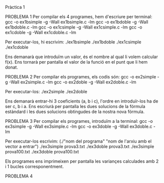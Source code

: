 Pràctica 1

PROBLEMA 1
Per compilar els 4 programes, hem d'escriure per terminal:
gcc -o ex1bsimple -g -Wall ex1bsimple.c -lm
gcc -o ex1bdoble -g -Wall ex1bdoble.c -lm
gcc -o ex1csimple -g -Wall ex1csimple.c -lm
gcc -o ex1cdoble -g -Wall ex1cdoble.c -lm

Per executar-los, hi escrivim:
./ex1bsimple
./ex1bdoble
./ex1csimple
./ex1cdoble

Ens demanarà que introduïm un valor, és el nombre al qual li volem calcular f(x).
Ens tornarà per pantalla el valor de la funció en el punt que li hem donat.


PROBLEMA 2
Per compilar els programes, els codis són:
gcc -o ex2simple -g -Wall ex2simple.c -lm
gcc -o ex2doble -g -Wall ex2doble.c -lm

Per executar-los:
./ex2simple
./ex2doble

Ens demanarà entrar-hi 3 coeficients (a, b i c), l'ordre en introduïr-los ha de ser c, b i a.
Ens escriurà per pantalla les dues solucions de la fórmula estàndard i les dues solucions obtingudes de la nostra nova fórmula.


PROBLEMA 3
Per compilar els programes, introduïm a la terminal:
gcc -o ex3simple -g -Wall ex3simple.c -lm
gcc -o ex3doble -g -Wall ex3doble.c -lm

Per executar-los escrivim: (./"nom del programa" "nom de l'arxiu amb el vector a entrar")
./ex3simple prova3.txt
./ex3doble prova3.txt
./ex3simple prova100.txt
./ex3doble prova100.txt

Els programes ens imprimeixen per pantalla les variançes calculades amb 2 i 1 bucles corresponentment.


PROBLEMA 4


